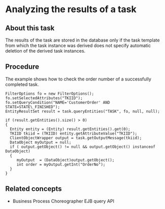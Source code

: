 <!-- image -->

# Analyzing the results of a task

## About this task

The results of the task are stored in the database only
if the task template from which the task instance was derived does
not specify automatic deletion of the derived task instances.

## Procedure

The example
shows how to check the order number of a successfully completed task.

```
FilterOptions fo = new FilterOptions();
fo.setSelectedAttributes("TKIID");
fo.setQueryCondition("NAME='CustomerOrder' AND STATE=STATE\_FINISHED");
EntityResultSet result = task.queryEntities("TASK", fo, null, null);

if (result.getEntities().size() > 0)
{
  Entity entity = (Entity) result.getEntities().get(0);
  TKIID tkiid = (TKIID) entity.getAttributeValue("TKIID");
  ClientObjectWrapper output = task.getOutputMessage(tkiid);
  DataObject myOutput = null;
  if ( output.getObject() != null && output.getObject() instanceof DataObject)
  {
     myOutput  = (DataObject)output.getObject();
     int order = myOutput.getInt("OrderNo");
  }
}
```

## Related concepts

- Business Process Choreographer EJB query API